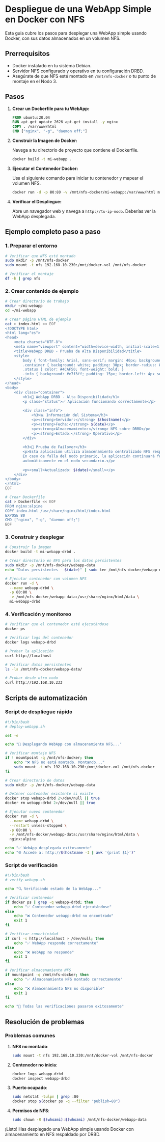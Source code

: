 # Despliegue de una WebApp Simple en Docker con NFS

Esta guía cubre los pasos para desplegar una WebApp simple usando Docker, con sus datos almacenados en un volumen NFS.

## Prerrequisitos

- Docker instalado en tu sistema Debian.
- Servidor NFS configurado y operativo en tu configuración DRBD.
- Asegúrate de que NFS esté montado en `/mnt/nfs-docker` o tu punto de montaje en el Nodo 3.

## Pasos

1. **Crear un Dockerfile para tu WebApp:**

   ```dockerfile
   FROM ubuntu:20.04
   RUN apt-get update  26 26 apt-get install -y nginx
   COPY . /var/www/html
   CMD ["nginx", "-g", "daemon off;"]
   ```

2. **Construir la Imagen de Docker:**

   Navega a tu directorio de proyecto que contiene el Dockerfile.

   ```bash
   docker build -t mi-webapp .
   ```

3. **Ejecutar el Contenedor Docker:**

   Usa el siguiente comando para iniciar tu contenedor y mapear el volumen NFS.

   ```bash
   docker run -d -p 80:80 -v /mnt/nfs-docker/mi-webapp:/var/www/html mi-webapp
   ```

4. **Verificar el Despliegue:**

   Abre un navegador web y navega a `http://tu-ip-nodo`. Deberías ver la WebApp desplegada.

## Ejemplo completo paso a paso

### 1. Preparar el entorno

```bash
# Verificar que NFS esté montado
sudo mkdir -p /mnt/nfs-docker
sudo mount -t nfs 192.168.10.230:/mnt/docker-vol /mnt/nfs-docker

# Verificar el montaje
df -h | grep nfs
```

### 2. Crear contenido de ejemplo

```bash
# Crear directorio de trabajo
mkdir ~/mi-webapp
cd ~/mi-webapp

# Crear página HTML de ejemplo
cat > index.html << EOF
<!DOCTYPE html>
<html lang="es">
<head>
    <meta charset="UTF-8">
    <meta name="viewport" content="width=device-width, initial-scale=1.0">
    <title>WebApp DRBD - Prueba de Alta Disponibilidad</title>
    <style>
        body { font-family: Arial, sans-serif; margin: 40px; background: #f4f4f4; }
        .container { background: white; padding: 30px; border-radius: 8px; }
        .status { color: #4CAF50; font-weight: bold; }
        .info { background: #e7f3ff; padding: 15px; border-left: 4px solid #2196F3; }
    </style>
</head>
<body>
    <div class="container">
        <h1>🚀 WebApp DRBD - Alta Disponibilidad</h1>
        <p class="status">✅ Aplicación funcionando correctamente</p>
        
        <div class="info">
            <h3>📊 Información del Sistema</h3>
            <p><strong>Servidor:</strong> $(hostname)</p>
            <p><strong>Fecha:</strong> $(date)</p>
            <p><strong>Almacenamiento:</strong> NFS sobre DRBD</p>
            <p><strong>Estado:</strong> Operativo</p>
        </div>
        
        <h3>🔧 Prueba de Failover</h3>
        <p>Esta aplicación utiliza almacenamiento centralizado NFS respaldado por DRBD. 
        En caso de falla del nodo primario, la aplicación continuará funcionando 
        automáticamente en el nodo secundario.</p>
        
        <p><small>Actualizado: $(date)</small></p>
    </div>
</body>
</html>
EOF

# Crear Dockerfile
cat > Dockerfile << EOF
FROM nginx:alpine
COPY index.html /usr/share/nginx/html/index.html
EXPOSE 80
CMD ["nginx", "-g", "daemon off;"]
EOF
```

### 3. Construir y desplegar

```bash
# Construir la imagen
docker build -t mi-webapp-drbd .

# Crear directorio en NFS para los datos persistentes
sudo mkdir -p /mnt/nfs-docker/webapp-data
echo "Datos persistentes - $(date)" | sudo tee /mnt/nfs-docker/webapp-data/data.txt

# Ejecutar contenedor con volumen NFS
docker run -d \
  --name webapp-drbd \
  -p 80:80 \
  -v /mnt/nfs-docker/webapp-data:/usr/share/nginx/html/data \
  mi-webapp-drbd
```

### 4. Verificación y monitoreo

```bash
# Verificar que el contenedor esté ejecutándose
docker ps

# Verificar logs del contenedor
docker logs webapp-drbd

# Probar la aplicación
curl http://localhost

# Verificar datos persistentes
ls -la /mnt/nfs-docker/webapp-data/

# Probar desde otro nodo
curl http://192.168.10.233
```

## Scripts de automatización

### Script de despliegue rápido

```bash
#!/bin/bash
# deploy-webapp.sh

set -e

echo "🚀 Desplegando WebApp con almacenamiento NFS..."

# Verificar montaje NFS
if ! mountpoint -q /mnt/nfs-docker; then
    echo "❌ NFS no está montado. Montando..."
    sudo mount -t nfs 192.168.10.230:/mnt/docker-vol /mnt/nfs-docker
fi

# Crear directorio de datos
sudo mkdir -p /mnt/nfs-docker/webapp-data

# Detener contenedor existente si existe
docker stop webapp-drbd 2>/dev/null || true
docker rm webapp-drbd 2>/dev/null || true

# Ejecutar nuevo contenedor
docker run -d \
  --name webapp-drbd \
  --restart unless-stopped \
  -p 80:80 \
  -v /mnt/nfs-docker/webapp-data:/usr/share/nginx/html/data \
  nginx:alpine

echo "✅ WebApp desplegada exitosamente"
echo "🌐 Accede a: http://$(hostname -I | awk '{print $1}')"
```

### Script de verificación

```bash
#!/bin/bash
# verify-webapp.sh

echo "🔍 Verificando estado de la WebApp..."

# Verificar contenedor
if docker ps | grep -q webapp-drbd; then
    echo "✅ Contenedor webapp-drbd ejecutándose"
else
    echo "❌ Contenedor webapp-drbd no encontrado"
    exit 1
fi

# Verificar conectividad
if curl -s http://localhost > /dev/null; then
    echo "✅ WebApp responde correctamente"
else
    echo "❌ WebApp no responde"
    exit 1
fi

# Verificar almacenamiento NFS
if mountpoint -q /mnt/nfs-docker; then
    echo "✅ Almacenamiento NFS montado correctamente"
else
    echo "❌ Almacenamiento NFS no disponible"
    exit 1
fi

echo "🎉 Todas las verificaciones pasaron exitosamente"
```

## Resolución de problemas

### Problemas comunes

1. **NFS no montado**:
   ```bash
   sudo mount -t nfs 192.168.10.230:/mnt/docker-vol /mnt/nfs-docker
   ```

2. **Contenedor no inicia**:
   ```bash
   docker logs webapp-drbd
   docker inspect webapp-drbd
   ```

3. **Puerto ocupado**:
   ```bash
   sudo netstat -tulpn | grep :80
   docker stop $(docker ps -q --filter "publish=80")
   ```

4. **Permisos de NFS**:
   ```bash
   sudo chown -R $(whoami):$(whoami) /mnt/nfs-docker/webapp-data
   ```

¡Listo! Has desplegado una WebApp simple usando Docker con almacenamiento en NFS respaldado por DRBD.
